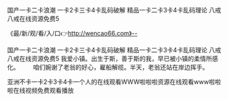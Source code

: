 国产一卡二卡浪潮
一卡2卡三卡4卡乱码破解
精品一卡二卡3卡4卡乱码理论
八戒八戒在线资源免费5


《最/新/观/看/入/口👉http://wencao66.com》--

国产一卡二卡浪潮
一卡2卡三卡4卡乱码破解
精品一卡二卡3卡4卡乱码理论
八戒八戒在线资源免费5
	我爱小镇。出生于斯，善于斯的我，早已被小镇的柔情所感化。
　　咱们婉谢了老翁的好心，雇船解缆。半天，老翁还站在岸边挥手。





亚洲不卡一卡2卡3卡4卡一个人的在线观看WWW啦啦啦资源在线观看www啦啦啦在线视频免费观看播放
